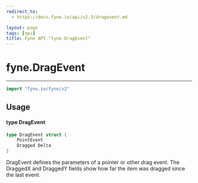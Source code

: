 ```yaml
---
redirect_to:
  - https://docs.fyne.io/api/v2.3/dragevent.md

layout: page
tags: [api]
title: Fyne API "fyne.DragEvent"
---
```



# fyne.DragEvent
---
```go
import "fyne.io/fyne/v2"
```

## Usage

#### type DragEvent

```go
type DragEvent struct {
	PointEvent
	Dragged Delta
}
```

DragEvent defines the parameters of a pointer or other drag event. The DraggedX and DraggedY fields show how far the item was dragged since the last event.
